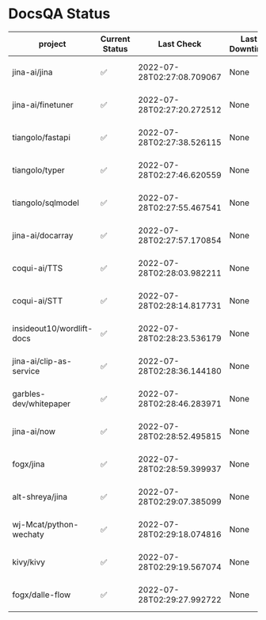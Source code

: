 # DocsQA Status

|         project         |Current Status|        Last Check        |Last Downtime|                % Uptime                |
|-------------------------|--------------|--------------------------|-------------|----------------------------------------|
|jina-ai/jina             |✅            |2022-07-28T02:27:08.709067|None         |100.0 (since 2022-07-27 12:11:57.480546)|
|jina-ai/finetuner        |✅            |2022-07-28T02:27:20.272512|None         |100.0 (since 2022-07-27 12:11:57.480546)|
|tiangolo/fastapi         |✅            |2022-07-28T02:27:38.526115|None         |100.0 (since 2022-07-27 12:11:57.480546)|
|tiangolo/typer           |✅            |2022-07-28T02:27:46.620559|None         |100.0 (since 2022-07-27 12:11:57.480546)|
|tiangolo/sqlmodel        |✅            |2022-07-28T02:27:55.467541|None         |100.0 (since 2022-07-27 12:11:57.480546)|
|jina-ai/docarray         |✅            |2022-07-28T02:27:57.170854|None         |100.0 (since 2022-07-27 12:11:57.480546)|
|coqui-ai/TTS             |✅            |2022-07-28T02:28:03.982211|None         |100.0 (since 2022-07-27 12:11:57.480546)|
|coqui-ai/STT             |✅            |2022-07-28T02:28:14.817731|None         |100.0 (since 2022-07-27 12:11:57.480546)|
|insideout10/wordlift-docs|✅            |2022-07-28T02:28:23.536179|None         |100.0 (since 2022-07-27 12:11:57.480546)|
|jina-ai/clip-as-service  |✅            |2022-07-28T02:28:36.144180|None         |100.0 (since 2022-07-27 12:11:57.480546)|
|garbles-dev/whitepaper   |✅            |2022-07-28T02:28:46.283971|None         |100.0 (since 2022-07-27 12:11:57.480546)|
|jina-ai/now              |✅            |2022-07-28T02:28:52.495815|None         |100.0 (since 2022-07-27 12:11:57.480546)|
|fogx/jina                |✅            |2022-07-28T02:28:59.399937|None         |100.0 (since 2022-07-27 12:11:57.480546)|
|alt-shreya/jina          |✅            |2022-07-28T02:29:07.385099|None         |100.0 (since 2022-07-27 12:11:57.480546)|
|wj-Mcat/python-wechaty   |✅            |2022-07-28T02:29:18.074816|None         |100.0 (since 2022-07-27 12:11:57.480546)|
|kivy/kivy                |✅            |2022-07-28T02:29:19.567074|None         |100.0 (since 2022-07-27 12:11:57.480546)|
|fogx/dalle-flow          |✅            |2022-07-28T02:29:27.992722|None         |100.0 (since 2022-07-27 12:11:57.480546)|
